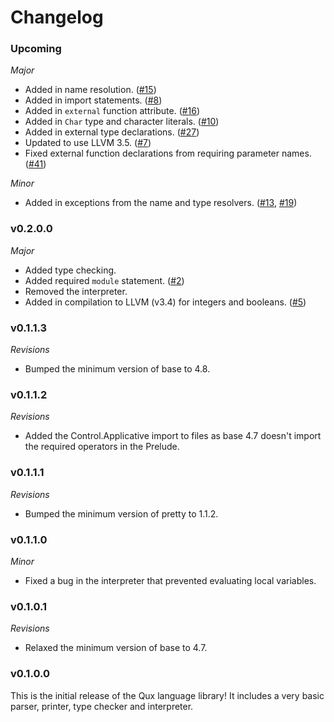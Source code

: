 # Changelog

### Upcoming

*Major*

* Added in name resolution. ([#15](https://github.com/hjwylde/language-qux/issues/15))
* Added in import statements. ([#8](https://github.com/hjwylde/language-qux/issues/8))
* Added in `external` function attribute. ([#16](https://github.com/hjwylde/language-qux/issues/16))
* Added in `Char` type and character literals. ([#10](https://github.com/hjwylde/language-qux/issues/10))
* Added in external type declarations. ([#27](https://github.com/hjwylde/language-qux/issues/27))
* Updated to use LLVM 3.5. ([#7](https://github.com/hjwylde/language-qux/issues/7))
* Fixed external function declarations from requiring parameter names. ([#41](https://github.com/hjwylde/language-qux/issues/41))

*Minor*

* Added in exceptions from the name and type resolvers. ([#13](https://github.com/hjwylde/language-qux/issues/13), [#19](https://github.com/hjwylde/language-qux/issues/19))

### v0.2.0.0

*Major*

* Added type checking.
* Added required `module` statement. ([#2](https://github.com/hjwylde/language-qux/issues/2))
* Removed the interpreter.
* Added in compilation to LLVM (v3.4) for integers and booleans. ([#5](https://github.com/hjwylde/language-qux/issues/5))

### v0.1.1.3

*Revisions*

* Bumped the minimum version of base to 4.8.

### v0.1.1.2

*Revisions*

* Added the Control.Applicative import to files as base 4.7 doesn't import the required operators in
    the Prelude.

### v0.1.1.1

*Revisions*

* Bumped the minimum version of pretty to 1.1.2.

### v0.1.1.0

*Minor*

* Fixed a bug in the interpreter that prevented evaluating local variables.

### v0.1.0.1

*Revisions*

* Relaxed the minimum version of base to 4.7.

### v0.1.0.0

This is the initial release of the Qux language library!
It includes a very basic parser, printer, type checker and interpreter.
